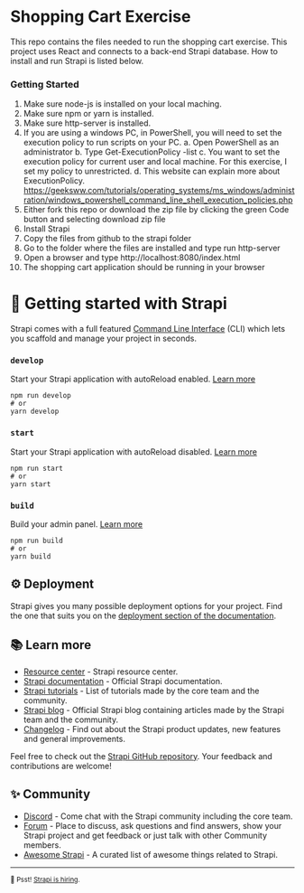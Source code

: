 # Shopping Cart Exercise

This repo contains the files needed to run the shopping cart exercise. This project uses React and connects to a back-end Strapi database. How to install and run Strapi is listed below.

### Getting Started
1. Make sure node-js is installed on your local maching.
2. Make sure npm or yarn is installed.
3. Make sure http-server is installed.
4. If you are using a windows PC, in PowerShell, you will need to set the execution policy to run scripts on your PC.
    a. Open PowerShell as an administrator
    b. Type Get-ExecutionPolicy -list
    c. You want to set the execution policy for current user and local machine. For this exercise, I set my policy to unrestricted.
    d. This website can explain more about ExecutionPolicy.
          https://geeksww.com/tutorials/operating_systems/ms_windows/administration/windows_powershell_command_line_shell_execution_policies.php
 5. Either fork this repo or download the zip file by clicking the green Code button and selecting download zip file
 6. Install Strapi
 7. Copy the files from github to the strapi folder
 8. Go to the folder where the files are installed and type run http-server
 9. Open a browser and type http://localhost:8080/index.html
 10. The shopping cart application should be running in your browser



# 🚀 Getting started with Strapi
Strapi comes with a full featured [Command Line Interface](https://docs.strapi.io/developer-docs/latest/developer-resources/cli/CLI.html) (CLI) which lets you scaffold and manage your project in seconds.

### `develop`

Start your Strapi application with autoReload enabled. [Learn more](https://docs.strapi.io/developer-docs/latest/developer-resources/cli/CLI.html#strapi-develop)

```
npm run develop
# or
yarn develop
```

### `start`

Start your Strapi application with autoReload disabled. [Learn more](https://docs.strapi.io/developer-docs/latest/developer-resources/cli/CLI.html#strapi-start)

```
npm run start
# or
yarn start
```

### `build`

Build your admin panel. [Learn more](https://docs.strapi.io/developer-docs/latest/developer-resources/cli/CLI.html#strapi-build)

```
npm run build
# or
yarn build
```

## ⚙️ Deployment

Strapi gives you many possible deployment options for your project. Find the one that suits you on the [deployment section of the documentation](https://docs.strapi.io/developer-docs/latest/setup-deployment-guides/deployment.html).

## 📚 Learn more

- [Resource center](https://strapi.io/resource-center) - Strapi resource center.
- [Strapi documentation](https://docs.strapi.io) - Official Strapi documentation.
- [Strapi tutorials](https://strapi.io/tutorials) - List of tutorials made by the core team and the community.
- [Strapi blog](https://docs.strapi.io) - Official Strapi blog containing articles made by the Strapi team and the community.
- [Changelog](https://strapi.io/changelog) - Find out about the Strapi product updates, new features and general improvements.

Feel free to check out the [Strapi GitHub repository](https://github.com/strapi/strapi). Your feedback and contributions are welcome!

## ✨ Community

- [Discord](https://discord.strapi.io) - Come chat with the Strapi community including the core team.
- [Forum](https://forum.strapi.io/) - Place to discuss, ask questions and find answers, show your Strapi project and get feedback or just talk with other Community members.
- [Awesome Strapi](https://github.com/strapi/awesome-strapi) - A curated list of awesome things related to Strapi.

---

<sub>🤫 Psst! [Strapi is hiring](https://strapi.io/careers).</sub>
